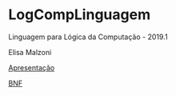 # LogCompLinguagem

Linguagem para Lógica da Computação - 2019.1

Elisa Malzoni

[Apresentação](https://github.com/elisamalzoni/LogCompLinguagem/blob/master/Apresentação.pdf)

[BNF](https://github.com/elisamalzoni/LogCompLinguagem/blob/master/BNF.md)
